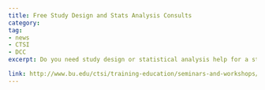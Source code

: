 ```yaml
---
title: Free Study Design and Stats Analysis Consults
category: 
tag: 
- news
- CTSI
- DCC 
excerpt: Do you need study design or statistical analysis help for a study plan, grant proposal or manuscript submission? The CTSI offers free help with study design and statistical analysis.

link: http://www.bu.edu/ctsi/training-education/seminars-and-workshops/open-study-design-and-statistical-analysis-consultation/
---
```

